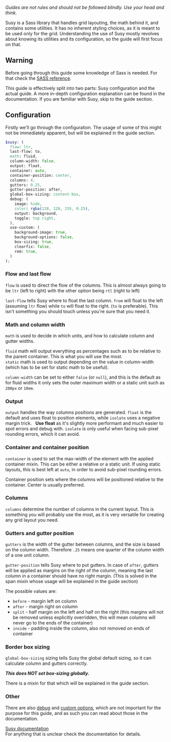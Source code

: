 *Guides are not rules and should not be followed blindly. Use your head and think.*

Susy is a Sass library that handles grid layouting, the math behind it, and contains some utilities. It has no inherent styling choices, as it is meant to be used only for the grid. Understanding the use of Susy mostly revolves about knowing its utilities and its configuration, so the guide will first focus on that.

## Warning
Before going through this guide some knowledge of Sass is needed. For that check the [SASS reference](http://sass-lang.com/documentation/file.SASS_REFERENCE.html).

This guide is effectively split into two parts: Susy configuration and the actual guide. A more in-depth configuration explanation can be found in the documentation. If you are familiar with Susy, skip to the guide section.

## Configuration

Firstly we'll go through the configuration. The usage of some of this might not be immediately apparent, but will be explained in the guide section.

```scss
$susy: (
  flow: ltr,
  last-flow: to,
  math: fluid,
  column-width: false,
  output: float,
  container: auto,
  container-position: center,
  columns: 4,
  gutters: 0.25,
  gutter-position: after,
  global-box-sizing: content-box,
  debug: (
    image: hide,
    color: rgba(128, 128, 255, 0.25),
    output: background,
    toggle: top right,
  ),
  use-custom: (
    background-image: true,
    background-options: false,
    box-sizing: true,
    clearfix: false,
    rem: true,
  )
);
```

### Flow and last flow
`flow` is used to direct the flow of the columns. This is almost always going to be `ltr` (left to right) with the other option being `rtl` (right to left)

`last-flow` tells Susy where to float the last column. `from` will float to the left (assuming `ltr` flow) while `to` will float to the right. (`to` is preferable). This isn't something you should touch unless you're sure that you need it.

### Math and column width
`math` is used to decide in which units, and how to calculate column and gutter widths.

`fluid` math will output everything as percentages such as to be relative to the parent container. This is what you will use the most.  
`static` math is used to output depending on the value in column-width (which has to be set for static math to be useful).

`column-width` can be set to either `false` (or `null`), and this is the default as for fluid widths it only sets the outer maximum width or a static unit such as `200px` or `10em`.

### Output
`output` handles the way columns positions are generated. `float` is the default and uses float to position elements, while `isolate` uses a negative margin trick.  
**Use float** as it's slightly more performant and much easier to spot errors and debug with. `isolate` is only useful when facing sub-pixel rounding errors, which it can avoid.

### Container and container position
`container` is used to set the max-width of the element with the applied container mixin. This can be either a relative or a static unit. If using static layouts, this is best left at `auto`, in order to avoid sub-pixel rounding errors.

Container position sets where the columns will be positioned relative to the container. Center is usually preferred.

### Columns
`columns` determine the number of columns in the current layout. This is something you will probably use the most, as it is very versatile for creating any grid layout you need.

### Gutters and gutter position
`gutters` is the width of the gutter between columns, and the size is based on the column width. Therefore `.25` means one quarter of the column width of a one unit column.

`gutter-position` tells Susy where to put gutters. In case of `after`, gutters will be applied as margins on the right of the column, meaning the last column in a container should have no right margin. (This is solved in the span mixin whose usage will be explained in the guide section)

The possible values are:

 * `before` - margin left on column
 * `after` - margin right on column
 * `split` - half margin on the left and half on the right (this margins will not be removed unless explicitly overridden, this will mean columns will never go to the ends of the container)
 * `inside` - padding inside the column, also not removed on ends of container

### Border box sizing
`global-box-sizing` sizing tells Susy the global default sizing, so it can calculate column and gutters correctly.

_**This does NOT set box-sizing globally.**_

There is a mixin for that which will be explained in the guide section.

### Other
There are also [debug](http://susydocs.oddbird.net/en/latest/settings/#debug) and [custom options](http://susydocs.oddbird.net/en/latest/settings/#custom-support), which are not important for the purpose for this guide, and as such you can read about those in the documentation.

[Susy documentation](http://susydocs.oddbird.net/en/latest/)  
For anything that is unclear check the documentation for details.
